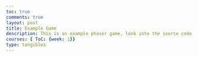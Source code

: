 ```yaml
---
toc: true
comments: true
layout: post
title: Example Game
description: This is an example phaser game, look into the source code to learn something!
courses: { ToC: {week: 1}}
type: tangibles
---
```


<script src="//cdn.jsdelivr.net/npm/phaser@3.11.0/dist/phaser.js"></script>
<style type="text/css">
    body {
        margin: 0;
    }
    canvas {
        padding: 0;
        margin: auto;
        display: block;
        width: 800px;
        height: 600px;
        position: absolute;
        top: 0;
        bottom: 0;
        left: 0;
        right: 0;
    }

</style>

<script type="text/javascript">
    // configuration for the phaser game. Try changing width, height, gravity, etc, to see what happends and look into the documention for more info. 
    var config = {
        type: Phaser.AUTO,
        width: 800,
        height: 600,
        physics: {
            default: 'arcade',
            arcade: {
                gravity: { y: 300 },
                debug: false
            }
        },
        scene: { // This part is important, it defines the 3 necesarry functions for a phaser game to run. 
            preload: preload,
            create: create,
            update: update
        }
    };

    // initializes the phaser game and passes through the configuation
    var game = new Phaser.Game(config);

    // preload function, necessary for phaser. Loads any assets
    function preload ()
    {
        this.load.setPath('{{site.baseurl}}/assets/images/')
        this.load.image('sky', 'sky.png');
        this.load.image('ground', 'platform.png');
        this.load.image('star', 'star.png');
        this.load.image('bomb', 'bomb.png');
        this.load.spritesheet('dude', 
            '/dude.png',
            { frameWidth: 32, frameHeight: 48 }
        );
        this.load.image('crate', 'crate.png')
        this.load.image('cratePart', 'cratePart.png')
        this.load.image('rPotion', 'pt1.png')
        this.load.image('bPotion', 'pt2.png')
        this.load.image('gPotion', 'pt3.png')
        this.load.image('yPotion', 'pt4.png')
    }

    // initializes global variabls
    var potionThere = false;
    var player;
    var stars;
    var platforms;
    var cursors;
    var score = 0;
    var scoreText;
    var potions = [];
    var crateList = [];
    var showText;
    var e = false;

    // create function, necessary for phaser. Loads any assets
    function create ()
    {
        // Adds the sky image to the background. "this" is the phaser game object. .setScale(5) is a method which scales up the sky by 5.
        let bg = this.add.image(400, 300, 'sky').setScale(5);

        // Creates the physics group for the platforms. A group allows all children of the group to have the same characteristics. Static means the group is immovable.
        platforms = this.physics.add.staticGroup();

        // A function I created to make dynamicly sized platforms based on the single picture I have without using the scaling feature
        makePlatform(600-32/2, 30, 1920*2, platforms)
        makePlatform(220, 1000, 500, platforms)
        makePlatform(450, 600, 500, platforms)
        makePlatform(300, 50, 500, platforms)
        makePlatform(100, 500, 700, platforms)

        // Initializes the main player and the dude sprite
        player = this.physics.add.sprite(100, 450, 'dude');

        // Defines player settings like bounce, colliding to world bounds, and the maximum velocity
        player.setBounce(0.2);
        player.setCollideWorldBounds(true);
        player.setMaxVelocity(160, 400)

        // Creates animations based on the dude spritesheet. These animations are properties of phaser, not the sprite itself, so it can be used by any sprite with the same model
        this.anims.create({
            key: 'left',
            frames: this.anims.generateFrameNumbers('dude', { start: 0, end: 3 }),
            frameRate: 10,
            repeat: -1
        });

        this.anims.create({
            key: 'turn',
            frames: [ { key: 'dude', frame: 4 } ],
            frameRate: 20
        });

        this.anims.create({
            key: 'right',
            frames: this.anims.generateFrameNumbers('dude', { start: 5, end: 8 }),
            frameRate: 10,
            repeat: -1
        });

        // Initializes cursors, which allows you to check the player keyboard
        cursors = this.input.keyboard.createCursorKeys();

        // Creates a collider between the player and platforms, meaning they will stop each other if they hit each other
        this.physics.add.collider(player, platforms);

        // Initializes stars group. Repeats 12 times to create individual stars. They have the same y value, but stepX increases the x value by 70 each time
        stars = this.physics.add.group({
            key: 'star',
            repeat: 11,
            setXY: { x: 12, y: 0, stepX: 70 }
        });
        
        // iterates through the children of the stars group (the individual stars) to set their y value randomly and their bounce value
        stars.children.iterate(function (child) {
            child.setY(child.body.y + Phaser.Math.Between(0, 400))
            child.setBounceY(Phaser.Math.FloatBetween(0.4, 0.8));

        });

        // adds a collider between the stars and platforms
        this.physics.add.collider(stars, platforms);

        // adds and overlap between the stars and player. collectStar is the method that will be run when the player and stars overlap. Even though collectStar does not have parenthesis, it is a method, we're just passing through the method rather than running it
        this.physics.add.overlap(player, stars, collectStar, null, this);

        // Initializes the crates group
        crates = this.physics.add.group()

        // Adds all of the necessary colliders for the crates. Runs the crateCheck method on the collision
        this.physics.add.collider(crates, platforms, crateCheck, null, this);
        this.physics.add.collider(player, crates, crateCheck, null, this);
        this.physics.add.collider(crates, crates, crateCheck, null, this);

        // initializes the text to display score
        scoreText = this.add.text(16, 16, 'score: 0', { fontSize: '32px', fill: '#000' });

        // initializes the bombs goups
        bombs = this.physics.add.group();

        // Adds necessary colliders for bombs, runs crate check on collision with a crate and hit bomb on collision with a bomb
        this.physics.add.collider(bombs, crates, crateCheck, null, this);
        this.physics.add.collider(bombs, platforms);
        this.physics.add.collider(player, bombs, hitBomb, null, this);

        // sets the bounds of the camera
        this.cameras.main.setBounds(0, -600*2, 800*3, 600*3);

        // initializes text to display how to use a potion
        potionText = this.add.text(150, 340, 'Press E to drink the potion', { fontSize: '32px', fill: '#000' });

        // Try uncommenting these lines and see what happens!
        // this.physics.world.setBounds(0, -1080, 1920 * 2, 1080 * 2);
        // this.cameras.main.startFollow(player);
    } // end of create function

    // update function, necessary for phaser. Actually does stuff
    function update (time)
    { 
        // sets player's acceleration towards the left if the left arrow is pressed
        if (cursors.left.isDown)
        {
            if (player.body.velocity.x > 0){ // checks which direction the player is moving and changes the acceleration based on that, this creates a friction like effect
                    player.setAccelerationX(-300);
                }
                else{
                    player.setAccelerationX(-100);
                }
            player.anims.play('left', true); // plays the animation called 'left'

        }
        // sets player's acceleration towards the left if the left arrow is pressed
        else if (cursors.right.isDown)
        {
                if (player.body.velocity.x < 0){ 
                    player.setAccelerationX(300); // checks which direction the player is moving and changes the acceleration based on that, this creates a friction like effect
                }
                else{
                    player.setAccelerationX(100);
                }
            player.anims.play('right', true); // plays the animation called 'right'
        }
        // accelerates the player down if they're pressing down and the bottom of the sprite isn't touching anything
        else if (cursors.down.isDown && !player.body.touching.down){
            player.setAccelerationY(600)
        }

        else
        {
            player.setAccelerationY(0); // sets the acceleration to 0, does not stop gravity from acting on the player
            if ((player.body.velocity.x > 0.1 || player.body.velocity.x < -0.1) && player.body.touching.down ){ // checks if the player was moving in a direction and is on the ground, sets acceleratoin based on their velocity, creates friction effect
                player.setAccelerationX(-400*player.body.velocity.x/100);
            } // sets acceleration on the x to 0 if the player isn't moving fast enough
            else {
                player.setAccelerationX(0);
            } // plays animations based on which direction the player is moving
            if (player.body.velocity.x > 7){
                player.anims.play('right', !player.body.touching.down)
            }
            else if (player.body.velocity.x < -7){ 
                player.anims.play('left', !player.body.touching.down)
            }
            else{
                player.anims.play('turn');
            }
        }
        
        // jumps if the user presses up and the bottom of the player sprite is touching something 
        if (cursors.up.isDown && player.body.touching.down){
            player.setVelocityY(-400);
        }

        // function just to test the crates, just makes a bunch of crates when shift is being pressed
        // if(cursors.shift.isDown){
        //     var crate = crates.create(Phaser.Math.Between(0, 800), Phaser.Math.Between(0, 300), 'crate')
        //     crate.setScale(.2);
        //     crate.setBounce(.4)
        //     crate.setCollideWorldBounds(true);
        //     crateList.push(crate)
        // }

        // Checks the potionThere variable which is set to true if there are potions in the game
        if (potionThere){
            showText = false;
            // iterates through the list of potions 
            potions.forEach((c) => {
                c.movement(time) // runs the potion's movement command
                if (checkOverlap(c, player)){ // checks if the potion is overlapping with the player using a different overlap function 
                    nearPotion(c, player)
                    potionText.setVisible(true);
                    showText = true; // variable to later set the potion text to
                }
            })
        } 
        // sets the potion text to whatever the showText variable is
        potionText.setVisible(showText); 
        // iterates through the list of crates
        crateList.forEach((c) => {
            if (c.body.touching.down){ // checks if the crate is touching the ground, if it is sets the drag
                c.setDrag(30) // In this case, drag is used to create friction for the crates. This effect could have been used for the player as well
            }else{
                c.setDrag(0)
            }
        })
    } // end of update function

    // function ran when a player overlaps with a star. Parameters are player and star, these are always passed through when a function is run through a collide or overlap method
    function collectStar (player, star)
    {
        star.disableBody(true, true); // removes the star
        score += 10;
        scoreText.setText('Score: ' + score);
        if (stars.countActive(true) === 0) // checks if there are any stars. Is there anywhere else in the code this could have been used 
        {   
            // turns all of the stars back on
            stars.children.iterate(function (child) {
                child.enableBody(true, child.x, Phaser.Math.Between(0, 400), true, true);

            });
            // generates a random x value thats on the opposite side of the map as the player
            var x = (player.x < 400) ? Phaser.Math.Between(400, 800) : Phaser.Math.Between(0, 400);
            // creates a new bomb and sets its variables
            var bomb = bombs.create(x, 16, 'bomb');
            bomb.setBounce(1);
            bomb.setCollideWorldBounds(true);
            bomb.setVelocity(Phaser.Math.Between(-200, 200), 20);

            if (score % 240 == 0){ // checks if it's been 2 rounds 
                // creates a new crate at a random x and y value
                var crate = crates.create(Phaser.Math.Between(0, 800), Phaser.Math.Between(0, 300), 'crate')
                crate.setScale(.2);
                crate.setBounce(.4)
                crate.setCollideWorldBounds(true);
                crateList.push(crate)
            }
        }

    }

    // function that stops the game when a player is hit by a bomb
    function hitBomb (player, bomb)
    {
        this.physics.pause();
        player.setTint(0xff0000);
        player.anims.play('turn');
        gameOver = true;
    }
    
    // function run if crate is collided with
    function crateCheck(hitter, crate){
        // checks if the y velocity of whatever hit the crate is below a certain value
        if (hitter.body.velocity.y < 150){
            hitter.setVelocityY(0); // sets the velocity and acceleration of whatever hit the crate to 0. Fixes a big where the player went through the crate
            hitter.setAccelerationY(0);
        }
        // runs if the hitter is fast enough
        else {
            // new x and y values for where the player hit, since the potion should spawn in the middle of the crate and the crates position is based in the corner
            var x = crate.body.position.x + 16.875
            var y = crate.body.position.y + 16.875
            // gets rid of the crate and removes it from the cratelist
            crate.destroy()
            crateList.splice(crateList.indexOf(crate), 1); 
            // creates crateParts
            cratePart = this.physics.add.group({
                key: 'cratePart',
                repeat: Phaser.Math.Between(2,3),
                setXY: {x: x, y: y},
            })
            // iterates through cratePart children to give them random velocity and angular velocity
            cratePart.children.iterate(function (child) {
                child.setScale(.3);
                child.setVelocity(Phaser.Math.Between(-75,75), -150)
                child.setAngularVelocity(Phaser.Math.Between(-300,300))
            })
            // creates a random number for the potion to use
            var randNum = Math.floor(Math.random()*4)
            // creates new potion using object definition syntax
            potion = new Potion(this, x, y + 4.5, randNum);
            potion.setScale(0.075)
            // adds potion to the game, necessary when creating an object through our own class
            this.add.existing(potion);
            // adds the potion to the potions list
            potions.push(potion)
            potionThere = true;
        }
    }

    // function to create platforms. Essentially, it sets values for the two x values that the platform will be between, then adds a platform to each end until the two ends reach each other
    function makePlatform(y, x, width, group){
        var groundWidth = 400;
        var groundHeight = 32;
        if (groundWidth >= 400){
            var x1 = x;
            var x2 = x + width;
            var sw = true;
            while (x1 < x2){
                if (sw){
                    group.create(x1, y, "ground");
                    x1 = x1 + groundWidth;
                }
                else {
                    group.create(x2-groundWidth, y, "ground");
                    x2 = x2 - groundWidth;
                }
                sw = !sw;
            }
        }
    }

    // function to check for overlapping sprites. Used when unable to use the overlap detector built in because the detection needs to be continous or more dynamic
    function checkOverlap(spriteA, spriteB) {
	    var boundsA = spriteA.getBounds();
	    var boundsB = spriteB.getBounds();
	    return Phaser.Geom.Intersects.RectangleToRectangle(boundsA, boundsB);
	}

    // function run when a player is near a potion. if e has been pressed (checked by a boolean)
    function nearPotion(potion, player){
        if(e){
            potions.splice(potions.indexOf(potion), 1); 
            potion.destroy();
            potion.drinkAction(player);
        }
    }
    
    // Potion class definition
    class Potion extends Phaser.Physics.Arcade.Sprite{
        // constructor, contains all of the basic parameters of a sprite and our own custom one, num
        constructor(scene, x, y, num){
            // variable definitions
            var asset;
            var type;
            
            // Sets the asset and potion type randomly based on the number passed through
            switch (num){
                case 0:
                    asset = 'rPotion'
                    type = 'red'
                    break;
                case 1:
                    asset = 'bPotion'
                    type = 'blue'
                    break;
                case 2:
                    asset = 'gPotion'
                    type = 'green'
                    break;
                case 3:
                    asset = 'yPotion'
                    type = 'yellow'
                    break;
            }
            // calls the "super" constructor, the constructor of the parent class
            super(scene, x, y, asset)
            // sets variables necessary for the potion to function
            this.type = type;
            this.movementNum = Math.floor(Math.random() * 2)
            this.movementMod = Math.random() * 2
        }
        // Method to move the potion, sets the position based on a sin or cosine function and the time. Includes elements of randomness to make the potions move differently
        movement(time){
            switch(this.movementNum){
                case 0:
                    this.y = this.y + 0.2 * Math.sin(time/400 * this.movementMod);
                    break;
                case 1:
                    this.y = this.y + 0.2 * Math.cos(time/400 * this.movementMod);
                    break;
            }
        }
        
        // Method to perform the action whenever the player drinks the potion. Passes through the player who drank the potion
        drinkAction(player){
            // potion has different effects based on the type. Try to add an effect yourself!
            switch (this.type){
                case 'red':
                    player.scaleY += 0.15
                    player.scaleX += 0.15
                    if (player.body.touching.down){ // moves player upwards so they aren't inside of the ground when they drink the potion. Also ends up kind of looking intentional like a jump
                        player.body.setVelocityY(-100);
                    }
                    break;
                case 'blue':
                    
                    break;
                case 'yellow':
                    
                    break;
                case 'green':
                    
                    break;
            }
        }

    }

    // event listeners for checking whether e is pressed or not
    document.addEventListener("keydown", function(event){
        if (event.keyCode == 69){
            e = true;
        }
    })
    document.addEventListener("keyup", function(event){
        if (event.keyCode == 69){
            e = false;
        }
    })
</script>

